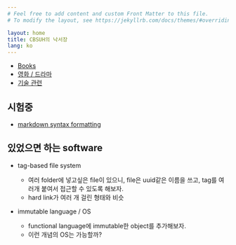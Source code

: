 ```yaml
---
# Feel free to add content and custom Front Matter to this file.
# To modify the layout, see https://jekyllrb.com/docs/themes/#overriding-theme-defaults

layout: home
title: CBSUH의 낙서장
lang: ko
---
```


* [Books](/books/)
* [영화 / 드라마](/movies/)
* [기술 관련](/tech/)

## 시험중

* [markdown syntax formatting](test/markdown-syntax-test)

## 있었으면 하는 software

* tag-based file system
  * 여러 folder에 넣고싶은 file이 있으니, file은 uuid같은 이름을 쓰고, tag를 여러개 붙여서 접근할 수 있도록 해보자.
  * hard link가 여러 개 걸린 형태와 비슷

* immutable language / OS
  * functional language에 immutable한 object를 추가해보자.
  * 이런 개념의 OS는 가능할까?
